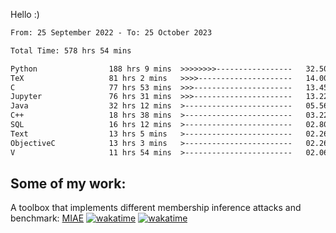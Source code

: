 Hello :)


<!--START_SECTION:waka-->

```txt
From: 25 September 2022 - To: 25 October 2023

Total Time: 578 hrs 54 mins

Python                188 hrs 9 mins  >>>>>>>>-----------------   32.50 %
TeX                   81 hrs 2 mins   >>>>---------------------   14.00 %
C                     77 hrs 53 mins  >>>----------------------   13.45 %
Jupyter               76 hrs 31 mins  >>>----------------------   13.22 %
Java                  32 hrs 12 mins  >------------------------   05.56 %
C++                   18 hrs 38 mins  >------------------------   03.22 %
SQL                   16 hrs 12 mins  >------------------------   02.80 %
Text                  13 hrs 5 mins   >------------------------   02.26 %
ObjectiveC            13 hrs 3 mins   >------------------------   02.26 %
V                     11 hrs 54 mins  >------------------------   02.06 %
```

<!--END_SECTION:waka-->

## Some of my work: 

A toolbox that implements different membership inference attacks and benchmark: [MIAE](https://github.com/RPI-DSPlab) [![wakatime](https://wakatime.com/badge/user/18ac89f5-baf8-49e6-a5ee-d9272435ce3a/project/3e6541fd-578f-4d9d-9080-f2a42b2d10e1.svg)](https://wakatime.com/badge/user/18ac89f5-baf8-49e6-a5ee-d9272435ce3a/project/3e6541fd-578f-4d9d-9080-f2a42b2d10e1) [![wakatime](https://wakatime.com/badge/user/18ac89f5-baf8-49e6-a5ee-d9272435ce3a/project/5d5826e9-c6d6-4d86-8b00-0d1608c5f167.svg)](https://wakatime.com/badge/user/18ac89f5-baf8-49e6-a5ee-d9272435ce3a/project/5d5826e9-c6d6-4d86-8b00-0d1608c5f167)

